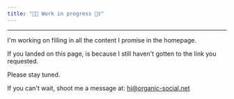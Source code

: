 ```yaml
---
title: "👨‍🏭 Work in progress 👷‍♀️"
---
```


---

I'm working on filling in all the content I promise in the homepage.

If you landed on this page, is because I still haven't gotten to the link you requested.

Please stay tuned.

If you can't wait, shoot me a message at: [hi@organic-social.net](mailto:hi@organic-social.net)
